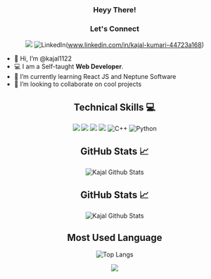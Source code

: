 <!--
- 👋 Hi, I’m @kajal1122
- 👀 I’m interested in Software Deelopment
- 🌱 I’m currently learning React JS and Neptune Software
- 💞️ I’m looking to collaborate on cool projects
- 📫 How to reach me connect wih me on linkedIN www.linkedin.com/in/kajal-kumari-44723a168
--->

<!---
kajal1122/kajal1122 is a ✨ special ✨ repository because its `README.md` (this file) appears on your GitHub profile.
You can click the Preview link to take a look at your changes.
--->

<div align="center"> <h3> Heyy There! </h3> </div>
<div align="center">
<h3>Let's Connect</h3>

[![](https://img.shields.io/badge/Gmail-D14836?style=for-the-badge&logo=gmail&logoColor=white)](mailto:kajal.lightbulb22@gmail.com)
![LinkedIn](https://img.shields.io/badge/linkedin-%230077B5.svg?style=for-the-badge&logo=linkedin&logoColor=white)(www.linkedin.com/in/kajal-kumari-44723a168)

</div>

- 👋 Hi, I’m @kajal1122
- 💻 I am a Self-taught **Web Developer**. 
- 🌱 I’m currently learning React JS and Neptune Software
- 💞️ I’m looking to collaborate on cool projects

<div align="center"><h2> Technical Skills 💻 </h2>

![](https://img.shields.io/badge/javascript-ffff00.svg?style=for-the-badge&logo=javascript&logoColor=000000) 
![](https://img.shields.io/badge/html5-%23E34F26.svg?style=for-the-badge&logo=html5&logoColor=white) 
![](https://img.shields.io/badge/css3-%231572B6.svg?style=for-the-badge&logo=css3&logoColor=white) 
![](https://img.shields.io/badge/react-%2320232a.svg?style=for-the-badge&logo=react&logoColor=%2361DAFB) 
![C++](https://img.shields.io/badge/c++-%2300599C.svg?style=for-the-badge&logo=c%2B%2B&logoColor=white)
![Python](https://img.shields.io/badge/python-3670A0?style=for-the-badge&logo=python&logoColor=ffdd54)


</div>

<div align='center'><h2>GitHub Stats 📈</h2>

![Kajal Github Stats](https://github-readme-stats.vercel.app/api?username=kajal1122&show_icons=true&theme=midnight-purple&text_color=BD632F) 

</div>


<div align='center'><h2>GitHub Stats 📈</h2>

![Kajal Github Stats](https://github-readme-stats.vercel.app/api?username=kajal1122&show_icons=true&theme=midnight-purple&text_color=BD632F) 

<h2>Most Used Language</h2>

![Top Langs](https://github-readme-stats.vercel.app/api/top-langs/?username=kajal1122&theme=midnight-purple&langs_count=5&text_color=BD632F)

</div>

<p align='center'><img src='https://visitor-badge.laobi.icu/badge?page_id=USER_NAME'></p>
